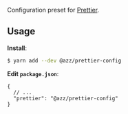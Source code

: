 Configuration preset for [Prettier](https://prettier.io).

## Usage

**Install**:

```bash
$ yarn add --dev @azz/prettier-config
```

**Edit `package.json`**:

```jsonc
{
  // ...
  "prettier": "@azz/prettier-config"
}
```
